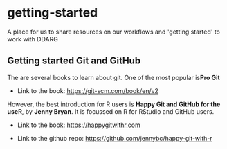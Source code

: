 # getting-started
A place for us to share resources on our workflows and 'getting started' to work with DDARG


## Getting started Git and GitHub

The are several books to learn about git. One of the most popular is**Pro Git**

- Link to the book: https://git-scm.com/book/en/v2

However, the best introduction for R users is **Happy Git and GitHub for the useR**, by **Jenny Bryan**. It is focussed on R for RStudio and GitHub users.

- Link to the book: https://happygitwithr.com

- Link to the github repo: https://github.com/jennybc/happy-git-with-r
